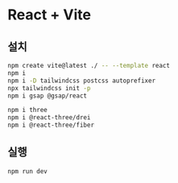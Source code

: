 # React + Vite

## 설치

```bash
npm create vite@latest ./ -- --template react
npm i
npm i -D tailwindcss postcss autoprefixer
npx tailwindcss init -p
npm i gsap @gsap/react

npm i three
npm i @react-three/drei
npm i @react-three/fiber
```

## 실행

```bash
npm run dev
```

